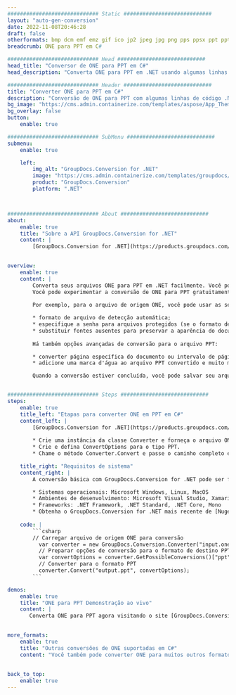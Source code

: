 ```yaml
---
############################# Static ############################
layout: "auto-gen-conversion"
date: 2022-11-08T20:46:28
draft: false
otherformats: bmp dcm emf emz gif ico jp2 jpeg jpg png pps ppsx ppt pptx psb psd svg svgz tga tif tiff webp wmf wmz
breadcrumb: ONE para PPT em C#

############################# Head ############################
head_title: "Conversor de ONE para PPT em C#"
head_description: "Converta ONE para PPT em .NET usando algumas linhas de código. Use a API de conversão de documentos do GroupDocs para converter mais de 160 formatos de arquivo."

############################# Header ############################
title: "Converter ONE para PPT em C#"
description: "Conversão de ONE para PPT com algumas linhas de código .NET"
bg_image: "https://cms.admin.containerize.com/templates/aspose/App_Themes/V3/images/bg/header1.png"
bg_overlay: false
button:
    enable: true

############################# SubMenu ############################
submenu:
    enable: true

    left:
        img_alt: "GroupDocs.Conversion for .NET"
        image: "https://cms.admin.containerize.com/templates/groupdocs/images/product-logos/90x90-noborder/groupdocs-conversion-net.png"
        product: "GroupDocs.Conversion"
        platform: ".NET"



############################# About ############################
about:
    enable: true
    title: "Sobre a API GroupDocs.Conversion for .NET"
    content: |
        [GroupDocs.Conversion for .NET](https://products.groupdocs.com/conversion/net/) pode ser usado para converter Microsoft Word, Excel, PowerPoint, PDF, Visio e outros formatos. GroupDocs.Conversion é uma API independente que é adequada para sistemas internos e de back-end onde é necessário alto desempenho. Não depende de nenhum software como Microsoft ou Open Office.
    

overview:
    enable: true
    content: |
        Converta seus arquivos ONE para PPT em .NET facilmente. Você pode usar apenas algumas linhas de código C# em qualquer plataforma de sua escolha, como - Windows, Linux, macOS.
        Você pode experimentar a conversão de ONE para PPT gratuitamente e avaliar a qualidade dos resultados da conversão. Juntamente com cenários de conversão de arquivo simples, você pode tentar opções mais avançadas para carregar o arquivo de origem ONE e para salvar o resultado de saída PPT. 
        
        Por exemplo, para o arquivo de origem ONE, você pode usar as seguintes opções de carregamento:

        * formato de arquivo de detecção automática;
        * especifique a senha para arquivos protegidos (se o formato de arquivo suportar);
        * substituir fontes ausentes para preservar a aparência do documento.
        
        Há também opções avançadas de conversão para o arquivo PPT:

        * converter página específica do documento ou intervalo de páginas;
        * adicione uma marca d'água ao arquivo PPT convertido e muito mais.

        Quando a conversão estiver concluída, você pode salvar seu arquivo PPT no caminho do arquivo local ou em qualquer armazenamento de terceiros, como FTP, Amazon S3, Google Drive, Dropbox etc. Observe - para converter ONE para {{ TO}} não há necessidade de nenhum software adicional instalado - como MS Office, Open Office, Adobe Acrobat Reader etc.


############################# Steps ############################
steps:
    enable: true
    title_left: "Etapas para converter ONE em PPT em C#"
    content_left: |
        [GroupDocs.Conversion for .NET](https://products.groupdocs.com/conversion/net/) torna mais fácil para os desenvolvedores converter um arquivo ONE para PPT com algumas linhas de código.
        
        * Crie uma instância da classe Converter e forneça o arquivo ONE com o caminho completo
        * Crie e defina ConvertOptions para o tipo PPT.
        * Chame o método Converter.Convert e passe o caminho completo e o formato (PPT) como parâmetro

    title_right: "Requisitos de sistema"
    content_right: |
        A conversão básica com GroupDocs.Conversion for .NET pode ser feita em apenas algumas etapas simples. Nossas APIs são suportadas em todas as principais plataformas e sistemas operacionais. Antes de executar o código abaixo, certifique-se de ter os seguintes pré-requisitos instalados em seu sistema.

        * Sistemas operacionais: Microsoft Windows, Linux, MacOS
        * Ambientes de desenvolvimento: Microsoft Visual Studio, Xamarin, MonoDevelop
        * Frameworks: .NET Framework, .NET Standard, .NET Core, Mono
        * Obtenha o GroupDocs.Conversion for .NET mais recente de [Nuget](https://www.nuget.org/packages/groupdocs.conversion)
         
    code: |
        ```csharp    
        // Carregar arquivo de origem ONE para conversão
          var converter = new GroupDocs.Conversion.Converter("input.one");
          // Preparar opções de conversão para o formato de destino PPT
          var convertOptions = converter.GetPossibleConversions()["ppt"].ConvertOptions;
          // Converter para o formato PPT
          converter.Convert("output.ppt", convertOptions);
        ```

demos:
    enable: true
    title: "ONE para PPT Demonstração ao vivo"
    content: |
       Converta ONE para PPT agora visitando o site [GroupDocs.Conversion App](https://products.groupdocs.app/conversion/family). A demonstração online tem as seguintes vantagens
          

more_formats:
    enable: true
    title: "Outras conversões de ONE suportadas em C#"
    content: "Você também pode converter ONE para muitos outros formatos de arquivo. Por favor, veja a lista abaixo."
       
       
back_to_top:
    enable: true
---
```

